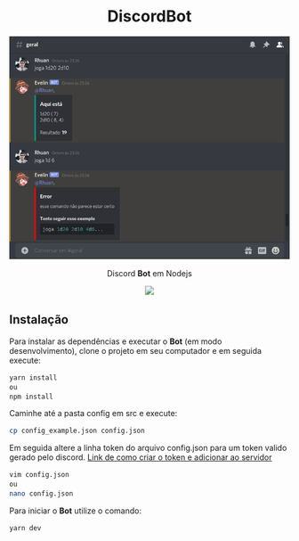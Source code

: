 <h1 align="center">DiscordBot</h1>
<img src="./Static/evelin_bot.png">
<p align="center">Discord <strong>Bot</strong> em Nodejs</p>

<p align="center">
  <a aria-label="Versão do Node" href="https://github.com/nodejs/node/blob/master/doc/changelogs/CHANGELOG_V12.md#12.16.1">
    <img src="https://img.shields.io/badge/node.js@lts-12.16.1-informational?logo=Node.JS"></img>
  </a>
</p>

## Instalação 
Para instalar as dependências e executar o **Bot** (em modo desenvolvimento), clone o projeto em seu computador e em seguida execute:
```bash
yarn install
ou
npm install
```

Caminhe até a pasta config em src e execute:
```bash
cp config_example.json config.json
```

Em seguida altere a linha token do arquivo config.json para um token valido gerado pelo discord. [Link de como criar o token e adicionar ao servidor](https://www.techtudo.com.br/dicas-e-tutoriais/2020/01/como-criar-bot-no-discord.ghtml)
```bash
vim config.json
ou
nano config.json
```
Para iniciar o **Bot** utilize o comando:
```bash
yarn dev
```